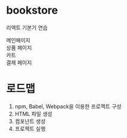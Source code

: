 # bookstore

리액트 기본기 연습

메인페이지</br>
상품 페이지</br>
카트</br>
결제 페이지</br>

# 로드맵</br>
1. npm, Babel, Webpack을 이용한 프로젝트 구성</br>
2. HTML 파일 생성</br>
3. 컴포넌트 생성</br>
4. 프로젝트 실행</br>
